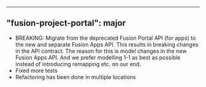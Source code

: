 
---
"fusion-project-portal": major
--- 
- BREAKING: Migrate from the deprecated Fusion Portal API (for apps) to the new and separate Fusion Apps API. 
This results in breaking changes in the API contract. The reason for this is model changes in the new Fusion Apps API. And we prefer modelling 1-1 as best as possible instead of introducing remapping etc. on our end.
- Fixed more tests
- Refactoring has been done in multiple locations
